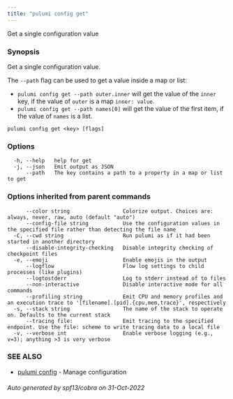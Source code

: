 ```yaml
---
title: "pulumi config get"
---
```




Get a single configuration value

### Synopsis

Get a single configuration value.

The `--path` flag can be used to get a value inside a map or list:

  - `pulumi config get --path outer.inner` will get the value of the `inner` key, if the value of `outer` is a map `inner: value`.
  - `pulumi config get --path names[0]` will get the value of the first item, if the value of `names` is a list.

```
pulumi config get <key> [flags]
```

### Options

```
  -h, --help   help for get
  -j, --json   Emit output as JSON
      --path   The key contains a path to a property in a map or list to get
```

### Options inherited from parent commands

```
      --color string                 Colorize output. Choices are: always, never, raw, auto (default "auto")
      --config-file string           Use the configuration values in the specified file rather than detecting the file name
  -C, --cwd string                   Run pulumi as if it had been started in another directory
      --disable-integrity-checking   Disable integrity checking of checkpoint files
  -e, --emoji                        Enable emojis in the output
      --logflow                      Flow log settings to child processes (like plugins)
      --logtostderr                  Log to stderr instead of to files
      --non-interactive              Disable interactive mode for all commands
      --profiling string             Emit CPU and memory profiles and an execution trace to '[filename].[pid].{cpu,mem,trace}', respectively
  -s, --stack string                 The name of the stack to operate on. Defaults to the current stack
      --tracing file:                Emit tracing to the specified endpoint. Use the file: scheme to write tracing data to a local file
  -v, --verbose int                  Enable verbose logging (e.g., v=3); anything >3 is very verbose
```

### SEE ALSO

* [pulumi config](/docs/reference/cli/pulumi_config/)	 - Manage configuration

###### Auto generated by spf13/cobra on 31-Oct-2022
